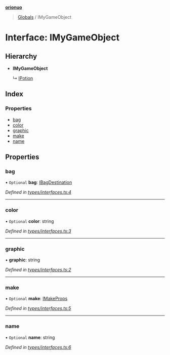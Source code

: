 **[orionuo](../README.md)**

> [Globals](../globals.md) / IMyGameObject

# Interface: IMyGameObject

## Hierarchy

* **IMyGameObject**

  ↳ [IPotion](ipotion.md)

## Index

### Properties

* [bag](imygameobject.md#bag)
* [color](imygameobject.md#color)
* [graphic](imygameobject.md#graphic)
* [make](imygameobject.md#make)
* [name](imygameobject.md#name)

## Properties

### bag

• `Optional` **bag**: [IBagDestination](ibagdestination.md)

*Defined in [types/interfaces.ts:4](https://github.com/msviha/orionuo/blob/5f19aed/src/types/interfaces.ts#L4)*

___

### color

• `Optional` **color**: string

*Defined in [types/interfaces.ts:3](https://github.com/msviha/orionuo/blob/5f19aed/src/types/interfaces.ts#L3)*

___

### graphic

•  **graphic**: string

*Defined in [types/interfaces.ts:2](https://github.com/msviha/orionuo/blob/5f19aed/src/types/interfaces.ts#L2)*

___

### make

• `Optional` **make**: [IMakeProps](imakeprops.md)

*Defined in [types/interfaces.ts:5](https://github.com/msviha/orionuo/blob/5f19aed/src/types/interfaces.ts#L5)*

___

### name

• `Optional` **name**: string

*Defined in [types/interfaces.ts:6](https://github.com/msviha/orionuo/blob/5f19aed/src/types/interfaces.ts#L6)*
